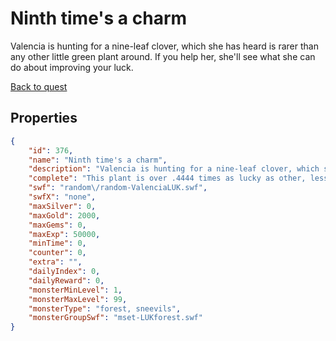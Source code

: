 # Ninth time's a charm

Valencia is hunting for a nine-leaf clover, which she has heard is rarer than any other little green plant around.  If you help her, she'll see what she can do about improving your luck.

[Back to quest](../quests.md)

## Properties

```json
{
    "id": 376,
    "name": "Ninth time's a charm",
    "description": "Valencia is hunting for a nine-leaf clover, which she has heard is rarer than any other little green plant around.  If you help her, she'll see what she can do about improving your luck.",
    "complete": "This plant is over .4444 times as lucky as other, lesser plants!",
    "swf": "random\/random-ValenciaLUK.swf",
    "swfX": "none",
    "maxSilver": 0,
    "maxGold": 2000,
    "maxGems": 0,
    "maxExp": 50000,
    "minTime": 0,
    "counter": 0,
    "extra": "",
    "dailyIndex": 0,
    "dailyReward": 0,
    "monsterMinLevel": 1,
    "monsterMaxLevel": 99,
    "monsterType": "forest, sneevils",
    "monsterGroupSwf": "mset-LUKforest.swf"
}
```

